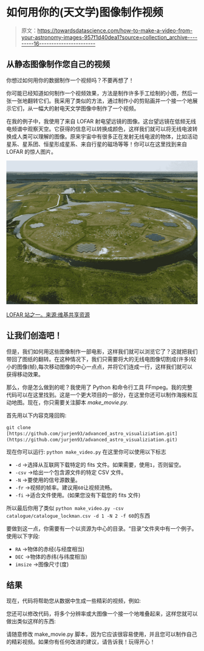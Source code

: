 # 如何用你的(天文学)图像制作视频

> 原文：<https://towardsdatascience.com/how-to-make-a-video-from-your-astronomy-images-957f1d40dea1?source=collection_archive---------16----------------------->

## 从静态图像制作您自己的视频

你想过如何用你的数据制作一个视频吗？不要再想了！

你可能已经知道如何制作一个视频效果，方法是制作许多手工绘制的小图，然后一张一张地翻转它们。我采用了类似的方法，通过制作小的剪贴画并一个接一个地展示它们，从一幅大的射电天文学图像中制作了一个视频。

在我的例子中，我使用了来自 LOFAR 射电望远镜的图像。这台望远镜在低频无线电频谱中观察天空。它获得的信息可以转换成颜色，这样我们就可以将无线电波转换成人类可以理解的图像。原来宇宙中有很多正在发射无线电波的物体，比如活动星系、星系团、恒星形成星系、来自行星的磁场等等！你可以在这里找到来自 LOFAR 的惊人图片。

![](img/771a8b6bec126ac6e9f3910aa92238d1.png)

[LOFAR 站之一。来源:维基共享资源](https://en.wikipedia.org/wiki/Low-Frequency_Array_(LOFAR))

## 让我们创造吧！

但是，我们如何用这些图像制作一部电影，这样我们就可以浏览它了？这就把我们带回了图纸的翻转。在这种情况下，我们只需要将大的无线电图像切割成(许多)较小的图像(帧),每次移动图像的中心一点点，并将它们连成一行，这样我们就可以获得移动效果。

那么，你是怎么做到的呢？我使用了 Python 和命令行工具 FFmpeg。我的完整代码可以在这里找到。这是一个更大项目的一部分，在这里你还可以制作海报和互动地图。现在，你只需要关注脚本 *make_movie.py.*

首先用以下内容克隆回购:

```
git clone  [https://github.com/jurjen93/advanced_astro_visualiziation.git](https://github.com/jurjen93/advanced_astro_visualiziation.git)
```

现在你可以运行:
`python make_video.py`
在这里你可以使用以下标志

*   `-d` →选择从互联网下载特定的 fits 文件。如果需要，使用`1`，否则留空。
*   `-csv` →给出一个包含源文件的特定 CSV 文件。
*   `-N` →要使用的信号源数量。
*   `-fr` →视频的帧率。建议用`60`让视频流畅。
*   `-fi` →适合文件使用。(如果您没有下载您的 fits 文件)

所以最后你用了类似
`python make_video.py -csv catalogue/catalogue_lockman.csv -d 1 -N 2 -f 60`的东西

要做到这一点，你需要有一个以资源为中心的目录。“目录”文件夹中有一个例子。
使用以下字段:

*   `RA` →物体的赤经(与经度相当)
*   `DEC` →物体的赤纬(与纬度相当)
*   `imsize` →图像尺寸(度)

## 结果

现在，代码将帮助您从数据中生成一些精彩的视频，例如:

您还可以修改代码，将多个分辨率或大图像一个接一个地堆叠起来，这样您就可以做出类似这样的东西:

请随意修改 make_movie.py 脚本，因为它应该很容易使用，并且您可以制作自己的精彩视频。如果你有任何改进的建议，请告诉我！玩得开心！